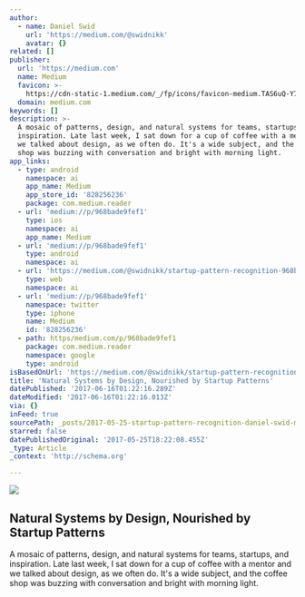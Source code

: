 ```yaml
---
author:
  - name: Daniel Swid
    url: 'https://medium.com/@swidnikk'
    avatar: {}
related: []
publisher:
  url: 'https://medium.com'
  name: Medium
  favicon: >-
    https://cdn-static-1.medium.com/_/fp/icons/favicon-medium.TAS6uQ-Y7kcKgi0xjcYHXw.ico
  domain: medium.com
keywords: []
description: >-
  A mosaic of patterns, design, and natural systems for teams, startups, and
  inspiration. Late last week, I sat down for a cup of coffee with a mentor and
  we talked about design, as we often do. It's a wide subject, and the coffee
  shop was buzzing with conversation and bright with morning light.
app_links:
  - type: android
    namespace: ai
    app_name: Medium
    app_store_id: '828256236'
    package: com.medium.reader
  - url: 'medium://p/968bade9fef1'
    type: ios
    namespace: ai
    app_name: Medium
  - url: 'medium://p/968bade9fef1'
    type: android
    namespace: ai
  - url: 'https://medium.com/@swidnikk/startup-pattern-recognition-968bade9fef1'
    type: web
    namespace: ai
  - url: 'medium://p/968bade9fef1'
    namespace: twitter
    type: iphone
    name: Medium
    id: '828256236'
  - path: https/medium.com/p/968bade9fef1
    package: com.medium.reader
    namespace: google
    type: android
isBasedOnUrl: 'https://medium.com/@swidnikk/startup-pattern-recognition-968bade9fef1'
title: 'Natural Systems by Design, Nourished by Startup Patterns'
datePublished: '2017-06-16T01:22:16.289Z'
dateModified: '2017-06-16T01:22:16.013Z'
via: {}
inFeed: true
sourcePath: _posts/2017-05-25-startup-pattern-recognition-daniel-swid-medium.md
starred: false
datePublishedOriginal: '2017-05-25T18:22:08.455Z'
_type: Article
_context: 'http://schema.org'

---
```

<article style=""><img src="https://imgflo.herokuapp.com/graph/2b2431f8e7ba7b0/0ad85100ed6ce17883c21b9d8277f10a/noop.jpeg?input=https%3A%2F%2Fcdn-images-1.medium.com%2Fmax%2F1200%2F1*dOcP0PNJhEnMGu9yAvLOKw.jpeg" /><h1>Natural Systems by Design, Nourished by Startup Patterns</h1><p>A mosaic of patterns, design, and natural systems for teams, startups, and inspiration. Late last week, I sat down for a cup of coffee with a mentor and we talked about design, as we often do. It's a wide subject, and the coffee shop was buzzing with conversation and bright with morning light.</p></article>